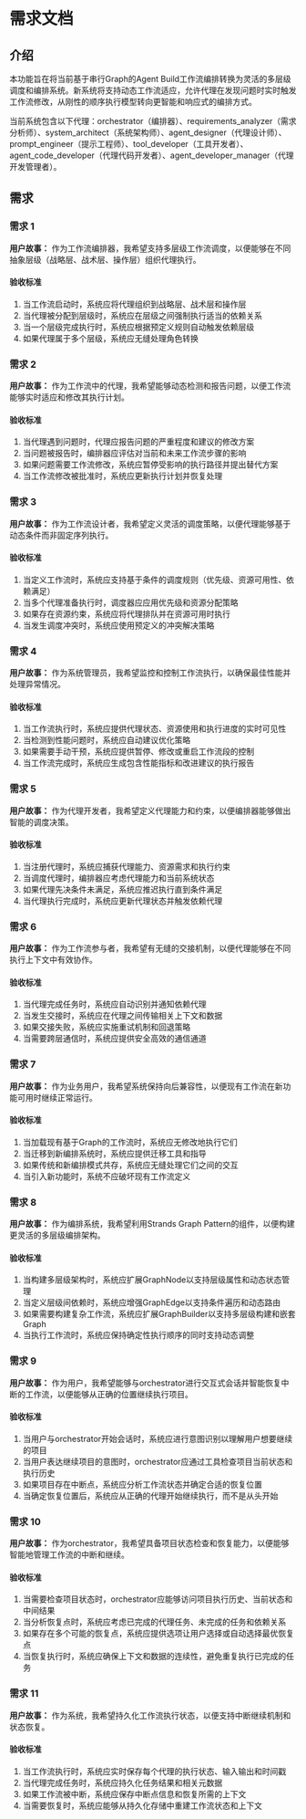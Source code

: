 # 需求文档

## 介绍

本功能旨在将当前基于串行Graph的Agent Build工作流编排转换为灵活的多层级调度和编排系统。新系统将支持动态工作流适应，允许代理在发现问题时实时触发工作流修改，从刚性的顺序执行模型转向更智能和响应式的编排方式。

当前系统包含以下代理：orchestrator（编排器）、requirements_analyzer（需求分析师）、system_architect（系统架构师）、agent_designer（代理设计师）、prompt_engineer（提示工程师）、tool_developer（工具开发者）、agent_code_developer（代理代码开发者）、agent_developer_manager（代理开发管理者）。

## 需求

### 需求 1

**用户故事：** 作为工作流编排器，我希望支持多层级工作流调度，以便能够在不同抽象层级（战略层、战术层、操作层）组织代理执行。

#### 验收标准

1. 当工作流启动时，系统应将代理组织到战略层、战术层和操作层
2. 当代理被分配到层级时，系统应在层级之间强制执行适当的依赖关系
3. 当一个层级完成执行时，系统应根据预定义规则自动触发依赖层级
4. 如果代理属于多个层级，系统应无缝处理角色转换

### 需求 2

**用户故事：** 作为工作流中的代理，我希望能够动态检测和报告问题，以便工作流能够实时适应和修改其执行计划。

#### 验收标准

1. 当代理遇到问题时，代理应报告问题的严重程度和建议的修改方案
2. 当问题被报告时，编排器应评估对当前和未来工作流步骤的影响
3. 如果问题需要工作流修改，系统应暂停受影响的执行路径并提出替代方案
4. 当工作流修改被批准时，系统应更新执行计划并恢复处理

### 需求 3

**用户故事：** 作为工作流设计者，我希望定义灵活的调度策略，以便代理能够基于动态条件而非固定序列执行。

#### 验收标准

1. 当定义工作流时，系统应支持基于条件的调度规则（优先级、资源可用性、依赖满足）
2. 当多个代理准备执行时，调度器应应用优先级和资源分配策略
3. 如果存在资源约束，系统应将代理排队并在资源可用时执行
4. 当发生调度冲突时，系统应使用预定义的冲突解决策略

### 需求 4

**用户故事：** 作为系统管理员，我希望监控和控制工作流执行，以确保最佳性能并处理异常情况。

#### 验收标准

1. 当工作流执行时，系统应提供代理状态、资源使用和执行进度的实时可见性
2. 当检测到性能问题时，系统应自动建议优化策略
3. 如果需要手动干预，系统应提供暂停、修改或重启工作流段的控制
4. 当工作流完成时，系统应生成包含性能指标和改进建议的执行报告

### 需求 5

**用户故事：** 作为代理开发者，我希望定义代理能力和约束，以便编排器能够做出智能的调度决策。

#### 验收标准

1. 当注册代理时，系统应捕获代理能力、资源需求和执行约束
2. 当调度代理时，编排器应考虑代理能力和当前系统状态
3. 如果代理先决条件未满足，系统应推迟执行直到条件满足
4. 当代理执行完成时，系统应更新代理状态并触发依赖代理

### 需求 6

**用户故事：** 作为工作流参与者，我希望有无缝的交接机制，以便代理能够在不同执行上下文中有效协作。

#### 验收标准

1. 当代理完成任务时，系统应自动识别并通知依赖代理
2. 当发生交接时，系统应在代理之间传输相关上下文和数据
3. 如果交接失败，系统应实施重试机制和回退策略
4. 当需要跨层通信时，系统应提供安全高效的通信通道

### 需求 7

**用户故事：** 作为业务用户，我希望系统保持向后兼容性，以便现有工作流在新功能可用时继续正常运行。

#### 验收标准

1. 当加载现有基于Graph的工作流时，系统应无修改地执行它们
2. 当迁移到新编排系统时，系统应提供迁移工具和指导
3. 如果传统和新编排模式共存，系统应无缝处理它们之间的交互
4. 当引入新功能时，系统不应破坏现有工作流定义

### 需求 8

**用户故事：** 作为编排系统，我希望利用Strands Graph Pattern的组件，以便构建更灵活的多层级编排架构。

#### 验收标准

1. 当构建多层级架构时，系统应扩展GraphNode以支持层级属性和动态状态管理
2. 当定义层级间依赖时，系统应增强GraphEdge以支持条件遍历和动态路由
3. 如果需要构建复杂工作流，系统应扩展GraphBuilder以支持多层级构建和嵌套Graph
4. 当执行工作流时，系统应保持确定性执行顺序的同时支持动态调整

### 需求 9

**用户故事：** 作为用户，我希望能够与orchestrator进行交互式会话并智能恢复中断的工作流，以便能够从正确的位置继续执行项目。

#### 验收标准

1. 当用户与orchestrator开始会话时，系统应进行意图识别以理解用户想要继续的项目
2. 当用户表达继续项目的意图时，orchestrator应通过工具检查项目当前状态和执行历史
3. 如果项目存在中断点，系统应分析工作流状态并确定合适的恢复位置
4. 当确定恢复位置后，系统应从正确的代理开始继续执行，而不是从头开始

### 需求 10

**用户故事：** 作为orchestrator，我希望具备项目状态检查和恢复能力，以便能够智能地管理工作流的中断和继续。

#### 验收标准

1. 当需要检查项目状态时，orchestrator应能够访问项目执行历史、当前状态和中间结果
2. 当分析恢复点时，系统应考虑已完成的代理任务、未完成的任务和依赖关系
3. 如果存在多个可能的恢复点，系统应提供选项让用户选择或自动选择最优恢复点
4. 当恢复执行时，系统应确保上下文和数据的连续性，避免重复执行已完成的任务

### 需求 11

**用户故事：** 作为系统，我希望持久化工作流执行状态，以便支持中断继续机制和状态恢复。

#### 验收标准

1. 当工作流执行时，系统应实时保存每个代理的执行状态、输入输出和时间戳
2. 当代理完成任务时，系统应持久化任务结果和相关元数据
3. 如果工作流被中断，系统应保存中断点信息和恢复所需的上下文
4. 当需要恢复时，系统应能够从持久化存储中重建工作流状态和上下文